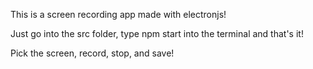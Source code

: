 This is a screen recording app made with electronjs!

Just go into the src folder, type npm start into the terminal and that's it!

Pick the screen, record, stop, and save!

